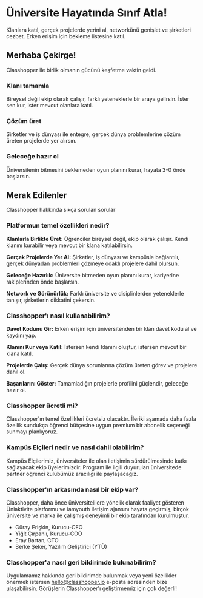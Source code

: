 # Üniversite Hayatında Sınıf Atla!

Klanlara katıl, gerçek projelerde yerini al, networkünü genişlet ve şirketleri cezbet. Erken erişim için bekleme listesine katıl.

## Merhaba Çekirge!

Classhopper ile birlik olmanın gücünü keşfetme vaktin geldi.

### Klanı tamamla
Bireysel değil ekip olarak çalışır, farklı yeteneklerle bir araya gelirsin. İster sen kur, ister mevcut olanlara katıl.

### Çözüm üret
Şirketler ve iş dünyası ile entegre, gerçek dünya problemlerine çözüm üreten projelerde yer alırsın.

### Geleceğe hazır ol
Üniversitenin bitmesini beklemeden oyun planını kurar, hayata 3-0 önde başlarsın.

## Merak Edilenler

Classhopper hakkında sıkça sorulan sorular

### Platformun temel özellikleri nedir?

**Klanlarla Birlikte Üret:** Öğrenciler bireysel değil, ekip olarak çalışır. Kendi klanını kurabilir veya mevcut bir klana katılabilirsin.

**Gerçek Projelerde Yer Al:** Şirketler, iş dünyası ve kampüsle bağlantılı, gerçek dünyadan problemleri çözmeye odaklı projelere dahil olursun.

**Geleceğe Hazırlık:** Üniversite bitmeden oyun planını kurar, kariyerine rakiplerinden önde başlarsın.

**Network ve Görünürlük:** Farklı üniversite ve disiplinlerden yeteneklerle tanışır, şirketlerin dikkatini çekersin.

### Classhopper'ı nasıl kullanabilirim?

**Davet Kodunu Gir:** Erken erişim için üniversitenden bir klan davet kodu al ve kaydını yap.

**Klanını Kur veya Katıl:** İstersen kendi klanını oluştur, istersen mevcut bir klana katıl.

**Projelerde Çalış:** Gerçek dünya sorunlarına çözüm üreten görev ve projelere dahil ol.

**Başarılarını Göster:** Tamamladığın projelerle profilini güçlendir, geleceğe hazır ol.

### Classhopper ücretli mi?

Classhopper'ın temel özellikleri ücretsiz olacaktır. İleriki aşamada daha fazla özellik sundukça öğrenci bütçesine uygun premium bir abonelik seçeneği sunmayı planlıyoruz.

### Kampüs Elçileri nedir ve nasıl dahil olabilirim?

Kampüs Elçilerimiz, üniversiteler ile olan iletişimin sürdürülmesinde katkı sağlayacak ekip üyelerimizdir. Program ile ilgili duyuruları üniversitede partner öğrenci kulübümüz aracılığı ile paylaşacağız.

### Classhopper'ın arkasında nasıl bir ekip var?

Classhopper, daha önce üniversitelilere yönelik olarak faaliyet gösteren Üniaktivite platformu ve iamyouth iletişim ajansını hayata geçirmiş, birçok üniversite ve marka ile çalışmış deneyimli bir ekip tarafından kurulmuştur.

- Güray Erişkin, Kurucu-CEO
- Yiğit Çırpanlı, Kurucu-COO
- Eray Bartan, CTO
- Berke Şeker, Yazılım Geliştirici (YTÜ)

### Classhopper'a nasıl geri bildirimde bulunabilirim?

Uygulamamız hakkında geri bildirimde bulunmak veya yeni özellikler önermek istersen hello@classhopper.io e-posta adresinden bize ulaşabilirsin. Görüşlerin Classhopper'ı geliştirmemiz için çok değerli!

